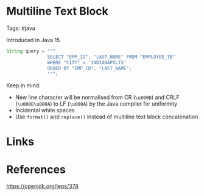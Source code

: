 # Multiline Text Block
Tags: #java 

Introduced in Java 15

```java
String query = """
               SELECT "EMP_ID", "LAST_NAME" FROM "EMPLOYEE_TB"
               WHERE "CITY" = 'INDIANAPOLIS'
               ORDER BY "EMP_ID", "LAST_NAME";
               """;
```

Keep in mind:
- New line character will be normalised from CR (`\u000D`) and CRLF (`\u000D\u000A`) to LF (`\u000A`) by the Java compiler for uniformity
- Incidental white spaces
- Use `format()` and `replace()` instead of multiline text block concatenation

# Links

# References
https://openjdk.org/jeps/378